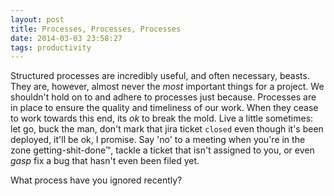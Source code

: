 ```yaml
---
layout: post
title: Processes, Processes, Processes
date: 2014-03-03 23:58:27
tags: productivity
---
```

Structured processes are incredibly useful, and often necessary,
beasts.  They are, however, almost never the _most_ important things for a
project.  We shouldn't hold on to and adhere to processes just because.
Processes are in place to ensure the quality and timeliness of our work.
When they cease to work towards this end, its _ok_ to break the mold.
Live a little sometimes: let go, buck the man, don't mark that jira ticket
`closed` even though it's been deployed, it'll be ok, I promise.  Say 'no' to a
meeting when you're in the zone getting-shit-done™, tackle a ticket that isn't
assigned to you, or even *gasp* fix a bug that hasn't even been filed yet.

What process have you ignored recently?
